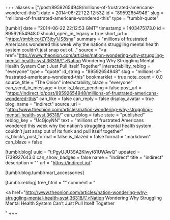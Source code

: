 +++
aliases = ["/post/89592654948/millions-of-frustrated-americans-wondered-this"]
date = 2014-06-22T22:12:53Z
id = "89592654948"
slug = "millions-of-frustrated-americans-wondered-this"
type = "tumblr-quote"

[tumblr]
date = "2014-06-22 22:12:53 GMT"
timestamp = 1403475173.0
id = 89592654948.0
should_open_in_legacy = true
short_url = "https://tmblr.co/ZY3jby1JS8sna"
summary = "millions of frustrated Americans wondered this week why the nation’s struggling mental health system couldn’t just snap out of..."
source = "<a href=\"http://www.theonion.com/articles/nation-wondering-why-struggling-mental-health-syst,36318/\">Nation Wondering Why Struggling Mental Health System Can’t Just Pull Itself Together</a>"
interactability_reblog = "everyone"
type = "quote"
id_string = "89592654948"
slug = "millions-of-frustrated-americans-wondered-this"
bookmarklet = true
note_count = 0.0
source_title = "The Onion"
interactability_blaze = "everyone"
can_send_in_message = true
is_blaze_pending = false
post_url = "https://indirect.io/post/89592654948/millions-of-frustrated-americans-wondered-this"
can_like = false
can_reply = false
display_avatar = true
blog_name = "indirect"
source_url = "http://www.theonion.com/articles/nation-wondering-why-struggling-mental-health-syst,36318/"
can_reblog = false
state = "published"
reblog_key = "UcGjoyNN"
text = "millions of frustrated Americans wondered this week why the nation’s struggling mental health system couldn’t just snap out of its funk and pull itself together"
is_blocks_post_format = false
is_blazed = false
format = "markdown"
can_blaze = false

[tumblr.blog]
uuid = "t:PgyUJU3SA2Klwyt81UWAwQ"
updated = 1739927643.0
can_show_badges = false
name = "indirect"
title = "indirect"
description = ""
url = "https://indirect.io/"

[tumblr.blog.tumblrmart_accessories]

[tumblr.reblog]
tree_html = ""
comment = "<p><a href=\"http://www.theonion.com/articles/nation-wondering-why-struggling-mental-health-syst,36318/\">Nation Wondering Why Struggling Mental Health System Can’t Just Pull Itself Together</a></p>"
+++
